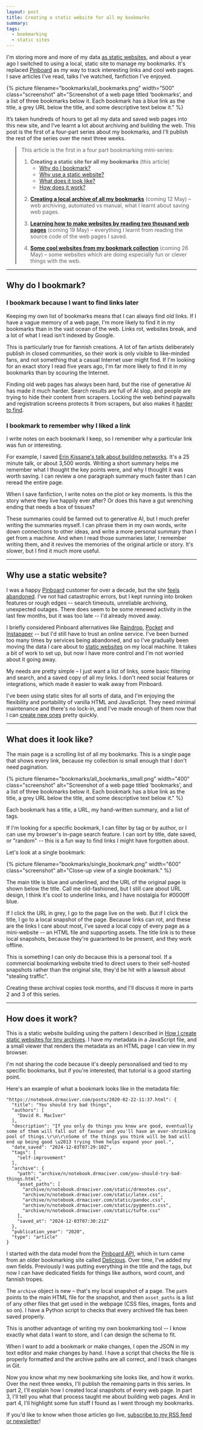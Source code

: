 ```yaml
---
layout: post
title: Creating a static website for all my bookmarks
summary:
tags:
  - bookmarking
  - static sites
---
```

I'm storing more and more of my data [as static websites][static_sites], and about a year ago I switched to using a local, static site to manage my bookmarks.
It's replaced [Pinboard] as my way to track interesting links and cool web pages.
I save articles I've read, talks I've watched, fanfiction I've enjoyed.

{%
  picture
  filename="bookmarks/all_bookmarks.png"
  width="500"
  class="screenshot"
  alt="Screenshot of a web page titled ‘bookmarks’, and a list of three bookmarks below it. Each bookmark has a blue link as the title, a grey URL below the title, and some descriptive text below it."
%}

It’s taken hundreds of hours to get all my data and saved web pages into this new site, and I’ve learnt a lot about archiving and building the web.
This post is the first of a four-part series about my bookmarks, and I'll publish the rest of the series over the next three weeks.

<blockquote class="toc">
  <p>This article is the first in a four part bookmarking mini-series:</p>
  <ol>
    <li>
      <strong>Creating a static site for all my bookmarks</strong> (this article)
      <ul>
        <li><a href="#why_bookmark">Why do I bookmark?</a></li>
        <li><a href="#why_static">Why use a static website?</a></li>
        <li><a href="#how_it_looks">What does it look like?</a></li>
        <li><a href="#how_it_works">How does it work?</a></li>
      </ul>
    </li>
    <li>
      <a href="#"><strong>Creating a local archive of all my bookmarks</strong></a> (coming 12 May) – web archiving, automated vs manual, what I learnt about saving web pages.
    </li>
    <li>
      <a href="#"><strong>Learning how to make websites by reading two thousand web pages</strong></a> (coming 19 May) – everything I learnt from reading the source code of the web pages I saved.
    </li>
    <li>
      <a href="#"><strong>Some cool websites from my bookmark collection</strong></a> (coming 26 May) – some websites which are doing especially fun or clever things with the web.
    </li>
  </ol>
</blockquote>

<style>
  .toc {
    background: var(--background-color);
    border-color: var(--primary-color);
  }

  .toc ol > li:not(:last-child) {
    margin-bottom: 1em;
  }
</style>

[static_sites]: /2024/static-websites/
[Pinboard]: https://pinboard.in



---



<h2 id="why_bookmark">Why do I bookmark?</h2>

### I bookmark because I want to find links later

Keeping my own list of bookmarks means that I can always find old links.
If I have a vague memory of a web page, I'm more likely to find it in my bookmarks than in the vast ocean of the web.
Links rot, websites break, and a lot of what I read isn't indexed by Google.

This is particularly true for fannish creations.
A lot of fan artists deliberately publish in closed communities, so their work is only visible to like-minded fans, and not something that a casual Internet user might find.
If I'm looking for an exact story I read five years ago, I'm far more likely to find it in my bookmarks than by scouring the Internet.

Finding old web pages has always been hard, but the rise of generative AI has made it much harder.
Search results are full of AI slop, and people are trying to hide their content from scrapers.
Locking the web behind paywalls and registration screens protects it from scrapers, but also makes it [harder to find][open_access].

[open_access]: https://www.citationneeded.news/free-and-open-access-in-the-age-of-generative-ai/

### I bookmark to remember why I liked a link

I write notes on each bookmark I keep, so I remember why a particular link was fun or interesting.

For example, I saved [Erin Kissane's talk about building networks][kissane].
It's a 25 minute talk, or about 3,500 words.
Writing a short summary helps me remember what I thought the key points were, and why I thought it was worth saving.
I can review a one paragraph summary much faster than I can reread the entire page.

When I save fanfiction, I write notes on the plot or key moments.
Is this the story where they live happily ever after?
Or does this have a gut wrenching ending that needs a box of tissues?

These summaries could be farmed out to generative AI, but I much prefer writing the summaries myself.
I can phrase them in my own words, write down connections to other ideas, and write a more personal summary than I get from a machine.
And when I read those summaries later, I remember writing them, and it revives the memories of the original article or story.
It's slower, but I find it much more useful.

[kissane]: https://erinkissane.com/xoxo



---



<h2 id="why_static">Why use a static website?</h2>

I was a happy [Pinboard] customer for over a decade, but the site [feels abandoned][abandoned].
I've not had catastrophic errors, but I kept running into broken features or rough edges -- search timeouts, unreliable archiving, unexpected outages.
There does seem to be some renewed activity in the last few months, but it was too late -- I'd already moved away.

I briefly considered Pinboard alternatives like [Raindrop], [Pocket] and [Instapaper] -- but I'd still have to trust an online service.
I've been burned too many times by services being abandoned, and so I've gradually been moving the data I care about to [static websites] on my local machine.
It takes a bit of work to set up, but now I have more control and I'm not worried about it going away.

My needs are pretty simple – I just want a list of links, some basic filtering and search, and a saved copy of all my links.
I don't need social features or integrations, which made it easier to walk away from Pinboard.

I've been using static sites for all sorts of data, and I'm enjoying the flexibility and portability of vanilla HTML and JavaScript.
They need minimal maintenance and there's no lock-in, and I've made enough of them now that I can [create new ones][howto] pretty quickly.

[Raindrop]: https://raindrop.io
[Pocket]: https://getpocket.com/home
[Instapaper]: https://www.instapaper.com
[Pinboard]: https://pinboard.in
[static websites]: /2024/static-websites/
[howto]: /2025/mildly-dynamic-websites/
[abandoned]: https://ask.metafilter.com/368202/Is-Pinboardin-bookmarking-site-still-supported-software



---



<h2 id="how_it_looks">What does it look like?</h2>

The main page is a scrolling list of all my bookmarks.
This is a single page that shows every link, because my collection is small enough that I don't need pagination.

{%
  picture
  filename="bookmarks/all_bookmarks_small.png"
  width="400"
  class="screenshot"
  alt="Screenshot of a web page titled ‘bookmarks’, and a list of three bookmarks below it. Each bookmark has a blue link as the title, a grey URL below the title, and some descriptive text below it."
%}

Each bookmark has a title, a URL, my hand-written summary, and a list of tags.

If I'm looking for a specific bookmark, I can filter by tag or by author, or I can use my browser's in-page search feature.
I can sort by title, date saved, or "random" -- this is a fun way to find links I might have forgotten about.

Let's look at a single bookmark:

{%
  picture
  filename="bookmarks/single_bookmark.png"
  width="600"
  class="screenshot"
  alt="Close-up view of a single bookmark."
%}

The main title is blue and underlined, and the URL of the original page is shown below the title.
Call me old-fashioned, but I still care about URL design, I think it's cool to underline links, and I have nostalgia for #0000ff blue.

If I click the URL in grey, I go to the page live on the web.
But if I click the title, I go to a local snapshot of the page.
Because links can rot, and these are the links I care about most, I've saved a local copy of every page as a mini-website -- an HTML file and supporting assets.
The title link is to these local snapshots, because they're guaranteed to be present, and they work offline.

This is something I can only do because this is a personal tool.
If a commercial bookmarking website tried to direct users to their self-hosted snapshots rather than the original site, they'd be hit with a lawsuit about "stealing traffic".

Creating these archival copies took months, and I'll discuss it more in parts 2 and 3 of this series.



---



<h2 id="how_it_works">How does it work?</h2>

This is a static website building using the pattern I described in [How I create static websites for tiny archives].
I have my metadata in a JavaScript file, and a small viewer that renders the metadata as an HTML page I can view in my browser.

I'm not sharing the code because it's deeply personalised and tied to my specific bookmarks, but if you're interested, that tutorial is a good starting point.

Here's an example of what a bookmark looks like in the metadata file:

```
"https://notebook.drmaciver.com/posts/2020-02-22-11:37.html": {
  "title": "You should try bad things",
  "authors": [
    "David R. MacIver"
  ],
  "description": "If you only do things you know are good, eventually some of them will fall out of favour and you'll have an ever-shrinking pool of things.\r\n\r\nSome of the things you think will be bad will end up being good \u2013 trying them helps expand your pool.",
  "date_saved": "2024-12-03T07:29:10Z",
  "tags": [
    "self-improvement"
  ],
  "archive": {
    "path": "archive/n/notebook.drmaciver.com/you-should-try-bad-things.html",
    "asset_paths": [
      "archive/n/notebook.drmaciver.com/static/drmnotes.css",
      "archive/n/notebook.drmaciver.com/static/latex.css",
      "archive/n/notebook.drmaciver.com/static/pandoc.css",
      "archive/n/notebook.drmaciver.com/static/pygments.css",
      "archive/n/notebook.drmaciver.com/static/tufte.css"
    ],
    "saved_at": "2024-12-03T07:30:21Z"
  },
  "publication_year": "2020",
  "type": "article"
}
```

I started with the data model from the [Pinboard API], which in turn came from an older bookmarking site called [Delicious].
Over time, I've added my own fields.
Previously I was putting everything in the title and the tags, but now I can have dedicated fields for things like authors, word count, and fannish tropes.

The `archive` object is new – that's my local snapshot of a page.
The `path` points to the main HTML file for the snapshot, and then `asset_paths` is a list of any other files that get used in the webpage (CSS files, images, fonts and so on).
I have a Python script to checks that every archived file has been saved properly.

This is another advantage of writing my own bookmarking tool -- I know exactly what data I want to store, and I can design the schema to fit.

When I want to add a bookmark or make changes, I open the JSON in my text editor and make changes by hand.
I have a script that checks the file is properly formatted and the archive paths are all correct, and I track changes in Git.

Now you know what my new bookmarking site looks like, and how it works.
Over the next three weeks, I'll publish the remaining parts in this series.
In part 2, I'll explain how I created local snapshots of every web page.
In part 3, I'll tell you what that process taught me about building web pages.
And in part 4, I'll highlight some fun stuff I found as I went through my bookmarks.

If you'd like to know when those articles go live, [subscribe to my RSS feed or newsletter](/subscribe/)!

[How I create static websites for tiny archives]: /2025/mildly-dynamic-websites/
[Pinboard API]: https://pinboard.in/api/
[Delicious]: https://en.wikipedia.org/wiki/Delicious_(website)

